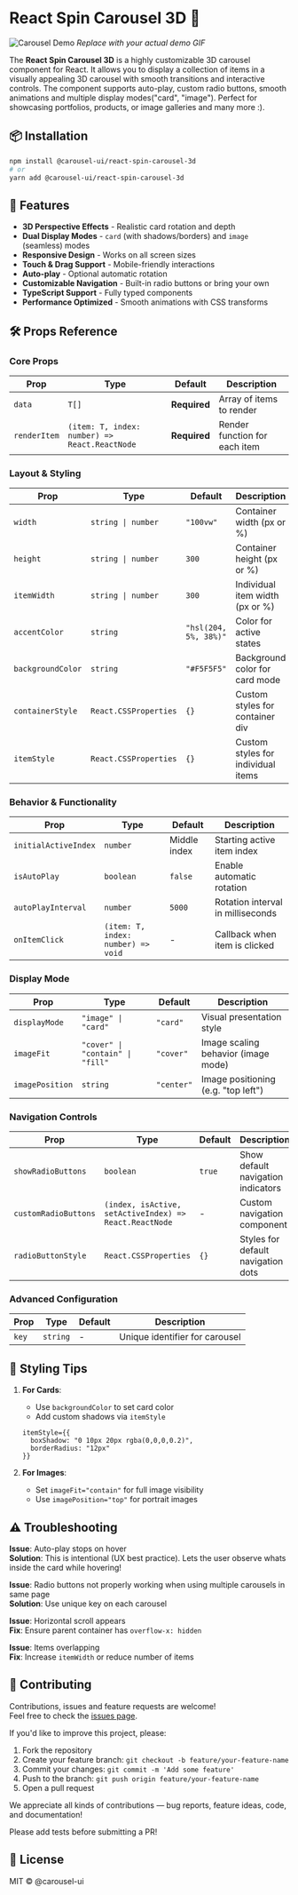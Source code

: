 # React Spin Carousel 3D 🎠

![Carousel Demo](https:example.com/demo.gif) _Replace with your actual demo GIF_

The **React Spin Carousel 3D** is a highly customizable 3D carousel component for React. It allows you to display a collection of items in a visually appealing 3D carousel with smooth transitions and interactive controls. The component supports auto-play, custom radio buttons, smooth animations and multiple display modes("card", "image"). Perfect for showcasing portfolios, products, or image galleries and many more :).

## 📦 Installation

```bash
npm install @carousel-ui/react-spin-carousel-3d
# or
yarn add @carousel-ui/react-spin-carousel-3d
```

## 🌟 Features

- **3D Perspective Effects** - Realistic card rotation and depth
- **Dual Display Modes** - `card` (with shadows/borders) and `image` (seamless) modes
- **Responsive Design** - Works on all screen sizes
- **Touch & Drag Support** - Mobile-friendly interactions
- **Auto-play** - Optional automatic rotation
- **Customizable Navigation** - Built-in radio buttons or bring your own
- **TypeScript Support** - Fully typed components
- **Performance Optimized** - Smooth animations with CSS transforms

## 🛠 Props Reference

### Core Props

| Prop         | Type                                          | Default      | Description                   |
| ------------ | --------------------------------------------- | ------------ | ----------------------------- |
| `data`       | `T[]`                                         | **Required** | Array of items to render      |
| `renderItem` | `(item: T, index: number) => React.ReactNode` | **Required** | Render function for each item |

### Layout & Styling

| Prop              | Type                  | Default               | Description                        |
| ----------------- | --------------------- | --------------------- | ---------------------------------- |
| `width`           | `string \| number`    | `"100vw"`             | Container width (px or %)          |
| `height`          | `string \| number`    | `300`                 | Container height (px or %)         |
| `itemWidth`       | `string \| number`    | `300`                 | Individual item width (px or %)    |
| `accentColor`     | `string`              | `"hsl(204, 5%, 38%)"` | Color for active states            |
| `backgroundColor` | `string`              | `"#F5F5F5"`           | Background color for card mode     |
| `containerStyle`  | `React.CSSProperties` | `{}`                  | Custom styles for container div    |
| `itemStyle`       | `React.CSSProperties` | `{}`                  | Custom styles for individual items |

### Behavior & Functionality

| Prop                 | Type                               | Default      | Description                       |
| -------------------- | ---------------------------------- | ------------ | --------------------------------- |
| `initialActiveIndex` | `number`                           | Middle index | Starting active item index        |
| `isAutoPlay`         | `boolean`                          | `false`      | Enable automatic rotation         |
| `autoPlayInterval`   | `number`                           | `5000`       | Rotation interval in milliseconds |
| `onItemClick`        | `(item: T, index: number) => void` | -            | Callback when item is clicked     |

### Display Mode

| Prop            | Type                             | Default    | Description                         |
| --------------- | -------------------------------- | ---------- | ----------------------------------- |
| `displayMode`   | `"image" \| "card"`              | `"card"`   | Visual presentation style           |
| `imageFit`      | `"cover" \| "contain" \| "fill"` | `"cover"`  | Image scaling behavior (image mode) |
| `imagePosition` | `string`                         | `"center"` | Image positioning (e.g. "top left") |

### Navigation Controls

| Prop                 | Type                                                   | Default | Description                        |
| -------------------- | ------------------------------------------------------ | ------- | ---------------------------------- |
| `showRadioButtons`   | `boolean`                                              | `true`  | Show default navigation indicators |
| `customRadioButtons` | `(index, isActive, setActiveIndex) => React.ReactNode` | -       | Custom navigation component        |
| `radioButtonStyle`   | `React.CSSProperties`                                  | `{}`    | Styles for default navigation dots |

### Advanced Configuration

| Prop  | Type     | Default | Description                    |
| ----- | -------- | ------- | ------------------------------ |
| `key` | `string` | -       | Unique identifier for carousel |

## 🎨 Styling Tips

1.  **For Cards**:

    - Use `backgroundColor` to set card color
    - Add custom shadows via `itemStyle`

    ```tsx
    itemStyle={{
      boxShadow: "0 10px 20px rgba(0,0,0,0.2)",
      borderRadius: "12px"
    }}
    ```

2.  **For Images**:
    - Set `imageFit="contain"` for full image visibility
    - Use `imagePosition="top"` for portrait images

## ⚠️ Troubleshooting

**Issue**: Auto-play stops on hover  
**Solution**: This is intentional (UX best practice). Lets the user observe whats inside the card while hovering!

**Issue**: Radio buttons not properly working when using multiple carousels in same page  
**Solution**: Use unique key on each carousel

**Issue**: Horizontal scroll appears  
**Fix**: Ensure parent container has `overflow-x: hidden`

**Issue**: Items overlapping  
**Fix**: Increase `itemWidth` or reduce number of items

## 🤝 Contributing

Contributions, issues and feature requests are welcome!  
Feel free to check the [issues page](https://github.com/react-carousel/react-spin-carousel-3d/issues).

If you'd like to improve this project, please:

1. Fork the repository
2. Create your feature branch: `git checkout -b feature/your-feature-name`
3. Commit your changes: `git commit -m 'Add some feature'`
4. Push to the branch: `git push origin feature/your-feature-name`
5. Open a pull request

We appreciate all kinds of contributions — bug reports, feature ideas, code, and documentation!

Please add tests before submitting a PR!

## 📜 License

MIT © @carousel-ui

